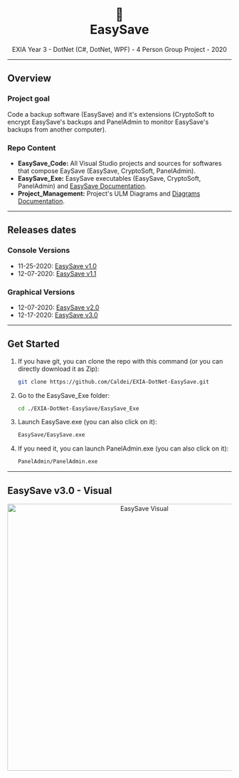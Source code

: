 <h1 align="center">💾</br>EasySave</h1>
<p align="center">
  EXIA Year 3 - DotNet (C#, DotNet, WPF) - 4 Person Group Project - 2020
</p>


---
## Overview
### Project goal 
Code a backup software (EasySave) and it's extensions (CryptoSoft to encrypt EasySave's backups and PanelAdmin to monitor EasySave's backups from another computer).

### Repo Content
* **EasySave_Code:** All Visual Studio projects and sources for softwares that compose EaySave (EasySave, CryptoSoft, PanelAdmin).
* **EasySave_Exe:** EasySave executables (EasySave, CryptoSoft, PanelAdmin) and [EasySave Documentation](https://github.com/Caldei/EXIA-DotNet-EasySave/blob/master/EasySave_Exe/README.md).
* **Project_Management:** Project's ULM Diagrams and [Diagrams Documentation](https://github.com/Caldei/EXIA-DotNet-EasySave/blob/master/Project_Management/README.md).


---
## Releases dates 
### Console Versions
* 11-25-2020: [EasySave v1.0](https://github.com/Caldei/EXIA-DotNet-EasySave/releases/tag/EasySave_1.0)
* 12-07-2020: [EasySave v1.1](https://github.com/Caldei/EXIA-DotNet-EasySave/releases/tag/EasySave_1.1)

### Graphical Versions
* 12-07-2020: [EasySave v2.0](https://github.com/Caldei/EXIA-DotNet-EasySave/releases/tag/EasySave_2.0)
* 12-17-2020: [EasySave v3.0](https://github.com/Caldei/EXIA-DotNet-EasySave/releases/tag/EasySave_3.0)


---
## Get Started
1. If you have git, you can clone the repo with this command (or you can directly download it as Zip):
    ```sh
    git clone https://github.com/Caldei/EXIA-DotNet-EasySave.git
    ```
2. Go to the EasySave_Exe folder:
    ```sh
    cd ./EXIA-DotNet-EasySave/EasySave_Exe
    ```
3. Launch EasySave.exe (you can also click on it):
    ```sh
    EasySave/EasySave.exe
    ```
4. If you need it, you can launch PanelAdmin.exe (you can also click on it):
    ```sh
    PanelAdmin/PanelAdmin.exe
    ```


---
## EasySave v3.0 - Visual
<p align="center">
  <img src="https://i.ibb.co/jvbg1h7/Easy-Save-Visual.png" alt="EasySave Visual" width="600">
</p>

